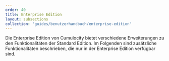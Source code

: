 ```yaml
---
order: 40
title: Enterprise Edition
layout: subsections
collection: 'guides/benutzerhandbuch/enterprise-edition'
---
```


Die Enterprise Edition von Cumulocity bietet verschiedene Erweiterungen zu den Funktionalitäten der Standard Edition. Im Folgenden sind zusätzliche Funktionalitäten beschrieben, die nur in der Enterprise Edition verfügbar sind.
